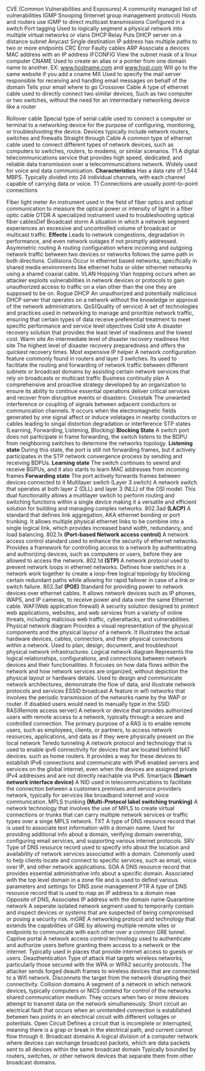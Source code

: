 CVE (Common Vulnerabilities and Exposures)
	A community managed list of vulnerabilities
IGMP Snooping (Internet group management protocol)
	Hosts and routers use IGMP to direct multicast transmissions
	Configured in a switch
Port tagging
	Used to logically segment a physical network into multiple virtual networks or vlans
DHCP Relay
	Puts DHCP server on a distance subnet
Anycast
	Single destination IP address has multiple paths to two or more endpoints
CRC Error
	Faulty cables
ARP
	Associate a devices MAC address with an IP address
IFCONFIG
	View the subnet mask of a linux computer
CNAME
	Used to create an alias or a pointer from one domain name to another.
	EX: www.hostname.com and www.host.com Will go to the same website if you add a cname
MX
	Used to specify the mail server responsible for receiving and handling email messages on behalf of the domain
	Tells your email where to go
Crossover Cable
	A type of ethernet cable used to directly connect two similar devices, Such as two computer or two switches, without the need for an intermediary networking device like a router
		
Rollover cable
	Special type of serial cable used to connect a computer or terminal to a networking device for the purpose of configuring, monitoring, or troubleshooting the device.
		Devices typically include network routers, switches and firewalls
Straight through Cable
	A common type of ethernet cable used to connect different types of network devices, such as computers to switches, routers, to modems, or similar scenarios.
T1
	A digital telecommunications service that provides high speed, dedicated, and reliable data transmission over a telecommunications network. Widely used for voice and data communication.
		**Characteristics**
			Has a data rate of 1,544 MBPS.
			Typically divided into 24 individual channels, with each channel capable of carrying data or voice.
			T1 Connections are usually point-to-point connections

Fiber light meter
	An instrument used in the field of fiber optics and optical communication to measure the optical power or intensity of light in a fiber optic cable
OTDR
	A specialized instrument used to troubleshooting optical fiber cablesDef
Broadcast storm
	A situation in which a network segment experiences an excessive and uncontrolled volume of broadcast or multicast traffic.
		**Effects**
			Leads to network congestions, degradation in performance, and even network outages if not promptly addressed.
Asymmetric routing
	A routing configuration where incoming and outgoing network traffic between two devices or networks follows the same path in both directions.
Collisions
	Occur in ethernet based networks, specifically in shared media environments like ethernet  hubs or older ethernet networks using a shared coaxial cable.
VLAN Hopping
	Vlan hopping occurs when an attacker exploits vulnerabilities in network devices or protocols to gain unauthorized access to traffic on a vlan other than the one they are supposed to be on.
Rogue DHCP
	An unauthorized and potentially malicious DHCP server that operates on a network without the knowledge or approval of the network administrators.
QoS(Quality of service)
	A set of technologies and practices used in networking to manage and prioritize network traffic, ensuring that certain types of data receive preferential treatment to meet specific performance and service level objectives
Cold site
	A disaster recovery solution that provides the least level of readiness and the lowest cost.
Warm site
	An intermediate level of disaster recovery readiness
Hot site
	The highest level of disaster recovery preparedness and offers the quickest recovery times. Most expensive
IP helper
	A network configuration feature commonly found in routers and layer 3 switches. Its used to facilitate the routing and forwarding of network traffic between different subnets or broadcast domains by assisting certain network services that rely on broadcasts or multicast traffic
Business continuity plan
	A comprehensive and proactive strategy developed by an organization to ensure its ability to continue essential operations deliver critical services and recover from disruptive events or disasters.
Crosstalk
	The unwanted interference or coupling of signals between adjacent conductors or communcation channels.
	It occurs when the electromagnetic fields generated by one signal affect or induce volatages in nearby conductors or cables leading to singal distortion degradation or interference
STP states (Learning, Forwarding, Listening, Blocking)
	**Blocking State**
		A switch port does not participate in frame forwarding, the switch listens to the BDPU from neighboring switches to determine the networks topology.
	**Listening state**
		During this state, the port is still not forwarding frames, but it actively participates in the STP network convergence process by sending and receiving BDPUs.
	**Learning state**
		The switch continues to sewnd and receive BGPUs, and it also starts to learn MAC addresses from incoming frames
	**Forwarding state**
		The port actively forwards frames between devices connected to it
Multilayer switch (Layer 3 switch)
	A network switch that operates at both layer 2 (DLL) and layer 3 (NLL) of the OSI model. This dual functionality allows a multilayer switch to perform routing and switching functions within a single device making it a versatile and efficient solution for building and managing complex networks.
802.3ad **(LACP)**
	A standard that defines link aggregation, AKA ethernet bonding or port trunking.
	It allows multiple physical ethernet links to be combine into a single logical link, which provides increased band width, redundancy, and load balancing.
802.1x **(Port-based Network access control)**
	A network access control standard used to enhance the security of ethernet networks.
	Provides a framework for controlling access to a network by authenticating and authorizing devices, such as computers or users, before they are allowed to access the network.
802.1d **(STP)**
	A network protocol used to prevent network loops in ethernet networks.
	Defines how switches in a network work together  to create a loop-free logical topology by blocking certain redundant paths while allowing for rapid failover in case of a link or switch failure.
802.3af **(POE)**
	Standard for providing power to network devices over ethernet cables.
	It allows network devices such as IP phones, WAPS, and IP cameras, to receive power and data over the same Ethernet cable.
WAF(Web application firewall)
	A security solution designed to protect web applications, websites, and web services from a variety of online threats, including malicious web  traffic, cyberattacks, and vulnerabilities.
Physical network diagram 
	Provides a visual representation of the physical components and the physical layour of a network.
	It illustrates the actual hardware devices, cables, connectors, and their physical connections within a network.
	Used to plan, design, document, and troubleshoot physical network infrastructures.
Logical network diagram
	Represents the logical relationships, configurations, and connections between network devices and their functionalities.
	It focuses on how data flows within the network and how network services are organized, without depiction the physical layout or hardware details.
	Used to design and communicate network architectures, demonstrate the flow of data, and illustrate network protocols and services
ESSID broadcast
	A feature in wifi networks that involves the periodic transmission of the networks name by the WAP or router.
	If disabled users would need to manually type in the SSID
RAS(Remote access server)
	A network or device that provides authorized users with remote access to a network, typically through a secure and controlled connection.
	The primary purpose of a RAS is to enable remote users, such as employees, clients, or partners, to access network resources, applications, and data as if they were physically present on the local network
Teredo tunneling
	A network protocol and technology that is used to enable ipv6 connectivity for devices that are located behind NAT devices. such as home routers.
	It provides a way for these devices to establish IPv6 connections and communicate with IPv6 enabled servers and services on the global internet, even when the devices are assigned private IPv4 addresses and are not directly reachable via IPv6.
Smartjack **(Smart network interface device)**
	A NID used in telecommunications to facilitate the connection between a customers premises and service providers network, typically for services like broadband internet and voice communication.
MPLS trunking **(Multi-Protocol label switching trunking)**
	A network technology that involves the use of MPLS to create virtual connections or trunks that can carry multiple network services or traffic types over a singe MPLS network.
TXT
	A type of DNS resource record that is used to associate text information with a domain name.
	Used for providing additional info about a domain, verifying domain ownership, configuring email services, and supporting various internet protocols.
SRV
	Type of DNS resource record used to specify info about the location and availability of network services associated with a domain.
	Commonly used to help clients locate and connect to specific services, such as email, voice over IP, and other network applications.
SOA
	A DNS resource record that provides essential administrative info about a specific domain.
	Associated with the top level domain in a zone file and is used to defind various parameters and settings for DNS zone management
PTR
	A type of DNS resource record that is used to map an IP address to a domain mae
	Opposite of DNS, Associates IP address with the domain name
Quarantine network
	A seperate isolated network segment used to temporarily contain and inspect devices or systems that are suspected of being compromised or posing a security risk.
mGRE
	A networking protocol and technology that extends the capabilities of GRE by allowing multiple remote sites or endpoints to communicate with each other over a common GRE tunnel.
Captive portal
	A network access control technology used to authenticate and authorize users before granting them access to a network or the internet.
	Typically used in places that provide internet access to guests or users.
Deauthentication
	Type of attack that targets wireless networks, particularly those secured with the WPA or WPA2 security protocols.
	The attacker sends forged deauth frames to wireless devices that are connected to a Wifi network.
	Disconnets the target from the network disrupting their connectivity.
Collision domains
	A segment of a network in which network devices, typically computers or NICS contend for control of the networks shared communication medium.
	They occurs when two or more devices attempt to transmit data on the network simultaneously.
Short circuit
	an electrical fault that occurs when an unintended connection is established between two points in an electrical circuit with different voltages or potentials.
Open Circuit
	Defines a circuit that is incomplete or interrupted, meaning there is a grap or break in the electrical path, and current cannot flow through it.
Broadcast domains
	A logical division of a computer network where devices can exchange broadcast packets, which are data packets sent to all devices within the same broadcast domain
	Typically bounded by routers, switches, or other network devices that separate them from other broadcast domains.




